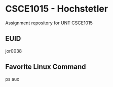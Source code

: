 # CSCE1015 - Hochstetler
Assignment repository for UNT CSCE1015
## EUID
jor0038
## Favorite Linux Command
ps aux
